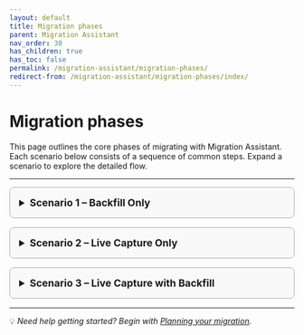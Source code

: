 ```yaml
---
layout: default
title: Migration phases
parent: Migration Assistant
nav_order: 30
has_children: true
has_toc: false
permalink: /migration-assistant/migration-phases/
redirect-from: /migration-assistant/migration-phases/index/
---
```


# Migration phases

This page outlines the core phases of migrating with Migration Assistant. Each scenario below consists of a sequence of common steps. Expand a scenario to explore the detailed flow.

---

<style>
details {
  border: 1px solid #aaa;
  border-radius: 0.5rem;
  padding: 1rem;
  margin-bottom: 1rem;
  background-color: #f9f9f9;
}
summary {
  font-weight: bold;
  cursor: pointer;
  font-size: 1.1rem;
}
details[open] {
  background-color: #eef6ff;
}
</style>

<details>
<summary>Scenario 1 – Backfill Only</summary>

<ol>
  <li><a href="{{site.url}}{{site.baseurl}}/migration-assistant/migration-phases/assessment/">Assessment</a></li>
  <li><a href="{{site.url}}{{site.baseurl}}/migration-assistant/migration-phases/deployment/">Deployment</a></li>

  <li><a href="{{site.url}}{{site.baseurl}}/migration-assistant/migration-phases/create-snapshot/">Create Snapshot</a></li>
  <li><a href="{{site.url}}{{site.baseurl}}/migration-assistant/migration-phases/migrate-metadata/">Migrate Metadata</a></li>
  <li><a href="{{site.url}}{{site.baseurl}}/migration-assistant/migration-phases/backfill/">Migrate Data</a></li>
  <li><a href="{{site.url}}{{site.baseurl}}/migration-assistant/migration-phases/teardown/">Teardown</a></li>
</ol>

</details>

<details>
<summary>Scenario 2 – Live Capture Only</summary>

<ol>
  <li><a href="{{site.url}}{{site.baseurl}}/migration-assistant/migration-phases/assessment/">Assessment</a></li>
  <li><a href="{{site.url}}{{site.baseurl}}/migration-assistant/migration-phases/deployment/">Deployment</a></li>
  <li><a href="{{site.url}}{{site.baseurl}}/migration-assistant/migration-phases/verify-backfill-components/">Verify Backfill Components</a></li>
  <li><a href="{{site.url}}{{site.baseurl}}/migration-assistant/migration-phases/reroute-source-to-proxy/">Reroute Traffic from Source to Capture Proxy</a></li>
  <li><a href="{{site.url}}{{site.baseurl}}/migration-assistant/migration-phases/migrate-metadata/">Migrate Metadata</a></li>
  <li><a href="{{site.url}}{{site.baseurl}}/migration-assistant/migration-phases/verify-live-capture-components/">Verify Live Capture Components</a></li>
  <li><a href="{{site.url}}{{site.baseurl}}/migration-assistant/migration-phases/replay-captured-traffic/">Replay Captured Traffic</a></li>
  <li><a href="{{site.url}}{{site.baseurl}}/migration-assistant/migration-phases/switching-traffic-from-the-source-cluster/">Reroute Traffic from Capture Proxy to Target</a></li>
  <li><a href="{{site.url}}{{site.baseurl}}/migration-assistant/migration-phases/teardown/">Teardown</a></li>
</ol>

</details>

<details>
<summary>Scenario 3 –  Live Capture with Backfill</summary>

<ol>
  <li><a href="{{site.url}}{{site.baseurl}}/migration-assistant/migration-phases/assessment/">Assessment</a></li>
  <li><a href="{{site.url}}{{site.baseurl}}/migration-assistant/migration-phases/deployment/">Deployment</a></li>
  <li><a href="{{site.url}}{{site.baseurl}}/migration-assistant/migration-phases/reroute-source-to-proxy/">Reroute Traffic from Source to Capture Proxy</a></li>
  <li><a href="{{site.url}}{{site.baseurl}}/migration-assistant/migration-phases/create-snapshot/">Create Snapshot</a></li>
  <li><a href="{{site.url}}{{site.baseurl}}/migration-assistant/migration-phases/migrating-metadata/">Migrate Metadata</a></li>
  <li><a href="{{site.url}}{{site.baseurl}}/migration-assistant/migration-phases/backfill/">Migrate Data</a></li>
  <li><a href="{{site.url}}{{site.baseurl}}/migration-assistant/migration-phases/using-traffic-replayer/">Replay Traffic</a></li>
  <li><a href="{{site.url}}{{site.baseurl}}/migration-assistant/migration-phases/switching-traffic-from-the-source-cluster/">Reroute Traffic from Capture Proxy to Target</a></li>
  <li><a href="{{site.url}}{{site.baseurl}}/migration-assistant/migration-phases/teardown/">Teardown</a></li>
</ol>

</details>

---

💡 *Need help getting started? Begin with [Planning your migration]({{site.url}}{{site.baseurl}}/migration-assistant/migration-phases/planning-your-migration/index/).*
